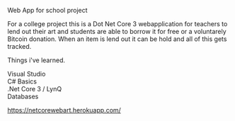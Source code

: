 Web App for school project  

For a college project this is a Dot Net Core 3 webapplication for teachers to lend out their art and students are able to borrow it for free or a voluntarely Bitcoin donation.
When an item is lend out it can be hold and all of this gets tracked.   
  
Things i've learned.  
  
Visual Studio  
C# Basics  
.Net Core 3 / LynQ  
Databases  
  
https://netcorewebart.herokuapp.com/  
